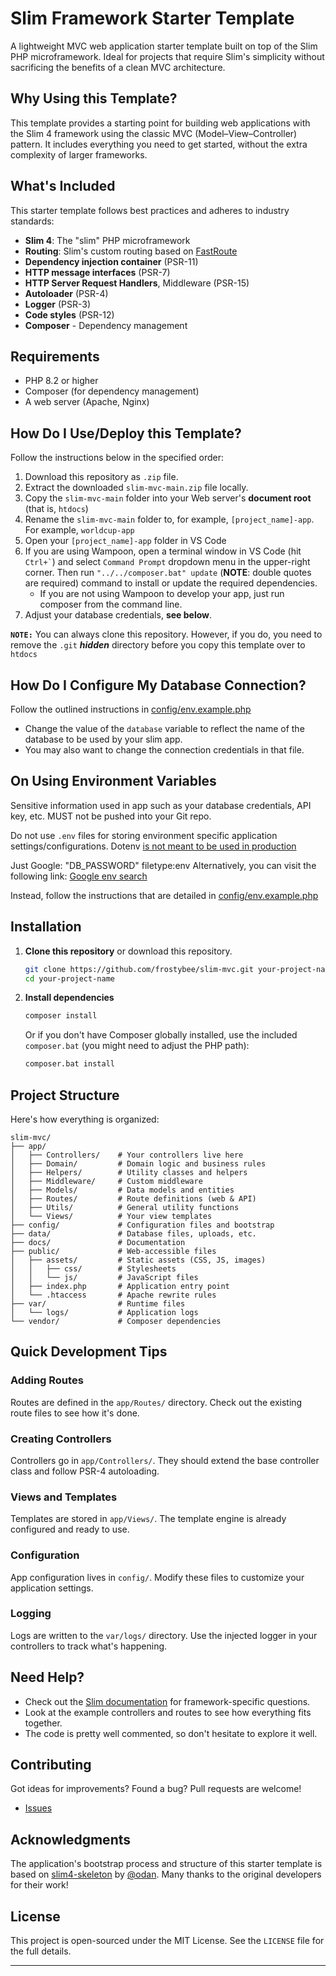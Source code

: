 # Slim Framework Starter Template

A lightweight MVC web application starter template built on top of the Slim PHP microframework. Ideal for projects that require Slim's simplicity without sacrificing the benefits of a clean MVC architecture.

## Why Using this Template?

This template provides a starting point for building web applications with the Slim 4 framework using the classic MVC (Model–View–Controller) pattern. It includes everything you need to get started, without the extra complexity of larger frameworks.

## What's Included

This starter template follows best practices and adheres to industry standards:

- **Slim 4**: The "slim" PHP microframework
- **Routing**: Slim's custom routing based on [FastRoute](https://github.com/nikic/FastRoute)
- **Dependency injection container** (PSR-11)
- **HTTP message interfaces** (PSR-7)
- **HTTP Server Request Handlers**, Middleware (PSR-15)
- **Autoloader** (PSR-4)
- **Logger** (PSR-3)
- **Code styles** (PSR-12)
- **Composer** - Dependency management

## Requirements

- PHP 8.2 or higher
- Composer (for dependency management)
- A web server (Apache, Nginx)

## How Do I Use/Deploy this Template?

Follow the instructions below in the specified order:

1. Download this repository as `.zip` file.
2. Extract the downloaded `slim-mvc-main.zip` file locally.
3. Copy the `slim-mvc-main` folder into your Web server's **document root** (that is, `htdocs`)
4. Rename the `slim-mvc-main` folder to, for example, `[project_name]-app`. For example, `worldcup-app`
5. Open your `[project_name]-app` folder in VS Code
6. If you are using Wampoon, open a terminal window in VS Code (hit ``` Ctrl+` ```) and select `Command Prompt` dropdown menu in the upper-right corner. Then run `"../../composer.bat" update` (**NOTE**:  double quotes are required) command to install or update the required dependencies. 
   - If you are not using Wampoon to develop your app, just run composer from the command line.
7. Adjust your database credentials, **see below**.

**```NOTE:```** You can always clone this repository. However, if you do, you need to remove the ```.git``` ***hidden*** directory before you copy this template over to ```htdocs```

## How Do I Configure My Database Connection?

Follow the outlined instructions in [config/env.example.php](config/env.example.php)

* Change the value of the `database` variable to reflect the name of the database to be used by your slim app.
* You may also want to change the connection credentials in that file.

## On Using Environment Variables

Sensitive information used in app such as your database credentials, API key, etc. MUST not be pushed into your Git repo.

Do not use `.env` files for storing environment specific application settings/configurations. Dotenv [is not meant to be used in production](https://github.com/vlucas/phpdotenv/issues/76#issuecomment-87252126)

Just Google: "DB_PASSWORD" filetype:env
Alternatively, you can visit the following link: [Google env search](https://www.google.ch/search?q=%22DB_PASSWORD%22+filetype:env)

Instead, follow the instructions that are detailed in [config/env.example.php](config/env.example.php)

## Installation

1. **Clone this repository** or download this repository.
   ```bash
   git clone https://github.com/frostybee/slim-mvc.git your-project-name
   cd your-project-name
   ```

2. **Install dependencies**
   ```bash
   composer install
   ```
   
   Or if you don't have Composer globally installed, use the included `composer.bat` (you might need to adjust the PHP path):
   ```bash
   composer.bat install
   ```

## Project Structure

Here's how everything is organized:

```plaintext
slim-mvc/
├── app/
│   ├── Controllers/    # Your controllers live here
│   ├── Domain/         # Domain logic and business rules
│   ├── Helpers/        # Utility classes and helpers
│   ├── Middleware/     # Custom middleware
│   ├── Models/         # Data models and entities
│   ├── Routes/         # Route definitions (web & API)
│   ├── Utils/          # General utility functions
│   └── Views/          # Your view templates
├── config/             # Configuration files and bootstrap
├── data/               # Database files, uploads, etc.
├── docs/               # Documentation
├── public/             # Web-accessible files
│   ├── assets/         # Static assets (CSS, JS, images)
│   │   ├── css/        # Stylesheets
│   │   └── js/         # JavaScript files
│   ├── index.php       # Application entry point
│   └── .htaccess       # Apache rewrite rules
├── var/                # Runtime files
│   └── logs/           # Application logs
└── vendor/             # Composer dependencies
```

## Quick Development Tips

### Adding Routes

Routes are defined in the `app/Routes/` directory. Check out the existing route files to see how it's done.

### Creating Controllers

Controllers go in `app/Controllers/`. They should extend the base controller class and follow PSR-4 autoloading.

### Views and Templates

Templates are stored in `app/Views/`. The template engine is already configured and ready to use.

### Configuration

App configuration lives in `config/`. Modify these files to customize your application settings.

### Logging

Logs are written to the `var/logs/` directory. Use the injected logger in your controllers to track what's happening.

## Need Help?

- Check out the [Slim documentation](https://www.slimframework.com/docs/v4/) for framework-specific questions.
- Look at the example controllers and routes to see how everything fits together.
- The code is pretty well commented, so don't hesitate to explore it well.

## Contributing

Got ideas for improvements? Found a bug? Pull requests are welcome!

- [Issues](https://github.com/frostybee/slim-mvc/issues)

## Acknowledgments

The application's bootstrap process and structure of this starter template is based on [slim4-skeleton](https://github.com/odan/slim4-skeleton) by [@odan](https://github.com/odan).  Many thanks to the original developers for their work!

## License

This project is open-sourced under the MIT License. See the `LICENSE` file for the full details.

---
